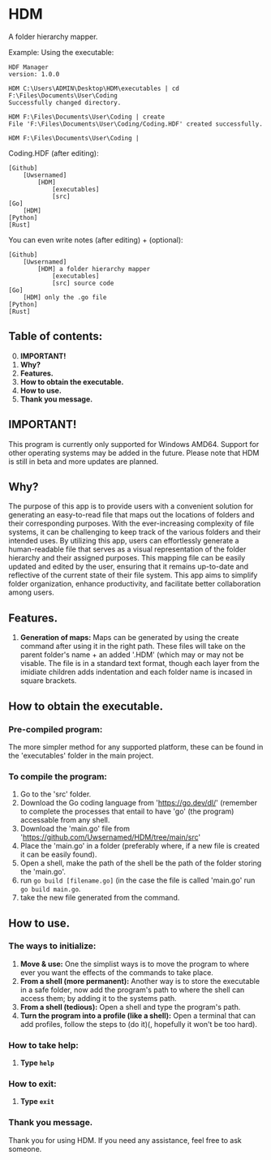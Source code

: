 # HDM
A folder hierarchy mapper.

Example:
  Using the executable:
```
HDF Manager
version: 1.0.0

HDM C:\Users\ADMIN\Desktop\HDM\executables | cd F:\Files\Documents\User\Coding
Successfully changed directory.

HDM F:\Files\Documents\User\Coding | create
File 'F:\Files\Documents\User\Coding/Coding.HDF' created successfully.

HDM F:\Files\Documents\User\Coding |
```
  Coding.HDF (after editing):
```
[Github]
    [Uwsernamed]
        [HDM]
            [executables]
            [src]
[Go]
    [HDM]
[Python]
[Rust]
```
  You can even write notes (after editing) + (optional):
```
[Github]
    [Uwsernamed]
        [HDM] a folder hierarchy mapper
            [executables]
            [src] source code
[Go]
    [HDM] only the .go file
[Python]
[Rust]
```
## Table of contents:
0. **IMPORTANT!**
1. **Why?**
2. **Features.**
3. **How to obtain the executable.**
4. **How to use.**
5. **Thank you message.**

## IMPORTANT!
This program is currently only supported for Windows AMD64. Support for other operating systems may be added in the future. Please note that HDM is still in beta and more updates are planned.

## Why?
The purpose of this app is to provide users with a convenient solution for generating an easy-to-read file that maps out the locations of folders and their corresponding purposes. With the ever-increasing complexity of file systems, it can be challenging to keep track of the various folders and their intended uses. By utilizing this app, users can effortlessly generate a human-readable file that serves as a visual representation of the folder hierarchy and their assigned purposes. This mapping file can be easily updated and edited by the user, ensuring that it remains up-to-date and reflective of the current state of their file system. This app aims to simplify folder organization, enhance productivity, and facilitate better collaboration among users.

## Features.
1. **Generation of maps:** Maps can be generated by using the create command after using it in the right path. These files will take on the parent folder's name + an added '.HDM' (which may or may not be visable. The file is in a standard text format, though each layer from the imidiate children adds indentation and each folder name is incased in square brackets.

## How to obtain the executable.
### Pre-compiled program:
The more simpler method for any supported platform, these can be found in the 'executables' folder in the main project.
### To compile the program:
1. Go to the 'src' folder.
2. Download the Go coding language from 'https://go.dev/dl/' (remember to complete the processes that entail to have 'go' (the program) accessable from any shell. 
3. Download the 'main.go' file from 'https://github.com/Uwsernamed/HDM/tree/main/src'
4. Place the 'main.go' in a folder (preferably where, if a new file is created it can be easily found).
5. Open a shell, make the path of the shell be the path of the folder storing the 'main.go'.
6. run `go build [filename.go]` (in the case the file is called 'main.go' run `go build main.go`.
7. take the new file generated from the command.

## How to use.
### The ways to initialize:
1. **Move & use:** One the simplist ways is to move the program to where ever you want the effects of the commands to take place.
2. **From a shell (more permanent):** Another way is to store the executable in a safe folder, now add the program's path to where the shell can access them; by adding it to the systems path.
3. **From a shell (tedious):** Open a shell and type the program's path.
4. **Turn the program into a profile (like a shell):** Open a terminal that can add profiles, follow the steps to (do it)(, hopefully it won't be too hard).

### How to take help:
1. **Type `help`**

### How to exit:
1. **Type `exit`**

### Thank you message.
Thank you for using HDM. If you need any assistance, feel free to ask someone.
